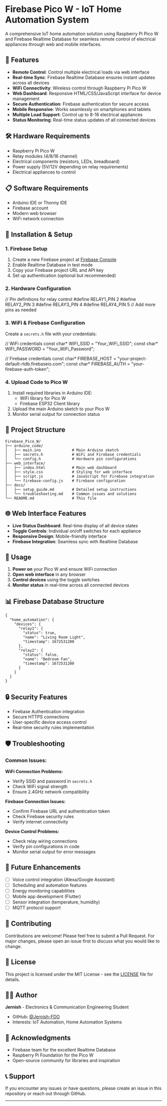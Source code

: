 
# Firebase Pico W - IoT Home Automation System

A comprehensive IoT home automation solution using Raspberry Pi Pico W and Firebase Realtime Database for seamless remote control of electrical appliances through web and mobile interfaces.

## 🚀 Features

- **Remote Control**: Control multiple electrical loads via web interface
- **Real-time Sync**: Firebase Realtime Database ensures instant updates across all devices
- **WiFi Connectivity**: Wireless control through Raspberry Pi Pico W
- **Web Dashboard**: Responsive HTML/CSS/JavaScript interface for device management
- **Secure Authentication**: Firebase authentication for secure access
- **Mobile Responsive**: Works seamlessly on smartphones and tablets
- **Multiple Load Support**: Control up to 8-16 electrical appliances
- **Status Monitoring**: Real-time status updates of all connected devices

## 🛠️ Hardware Requirements

- Raspberry Pi Pico W
- Relay modules (4/8/16 channel)
- Electrical components (resistors, LEDs, breadboard)
- Power supply (5V/12V depending on relay requirements)
- Electrical appliances to control

## 📋 Software Requirements

- Arduino IDE or Thonny IDE
- Firebase account
- Modern web browser
- WiFi network connection

## 🔧 Installation & Setup

### 1. Firebase Setup

1. Create a new Firebase project at [Firebase Console](https://console.firebase.google.com/)
2. Enable Realtime Database in test mode
3. Copy your Firebase project URL and API key
4. Set up authentication (optional but recommended)

### 2. Hardware Configuration

// Pin definitions for relay control
#define RELAY1_PIN 2
#define RELAY2_PIN 3
#define RELAY3_PIN 4
#define RELAY4_PIN 5
// Add more pins as needed

### 3. WiFi & Firebase Configuration

Create a `secrets.h` file with your credentials:

// WiFi credentials
const char* WIFI_SSID = "Your_WiFi_SSID";
const char* WIFI_PASSWORD = "Your_WiFi_Password";

// Firebase credentials
const char* FIREBASE_HOST = "your-project-default-rtdb.firebaseio.com";
const char* FIREBASE_AUTH = "your-firebase-auth-token";

### 4. Upload Code to Pico W

1. Install required libraries in Arduino IDE:
   - WiFi library for Pico W
   - Firebase ESP32 Client library
2. Upload the main Arduino sketch to your Pico W
3. Monitor serial output for connection status

## 📁 Project Structure

```
Firebase_Pico_W/
├── arduino_code/
│   ├── main.ino              # Main Arduino sketch
│   ├── secrets.h             # WiFi and Firebase credentials
│   └── config.h              # Hardware pin configurations
├── web_interface/
│   ├── index.html            # Main web dashboard
│   ├── style.css             # Styling for web interface
│   ├── script.js             # JavaScript for Firebase integration
│   └── firebase-config.js    # Firebase configuration
├── docs/
│   ├── setup_guide.md        # Detailed setup instructions
│   └── troubleshooting.md    # Common issues and solutions
└── README.md                 # This file
```

## 🌐 Web Interface Features

- **Live Status Dashboard**: Real-time display of all device states
- **Toggle Controls**: Individual on/off switches for each appliance
- **Responsive Design**: Mobile-friendly interface
- **Firebase Integration**: Seamless sync with Realtime Database

## 🔌 Usage

1. **Power on** your Pico W and ensure WiFi connection
2. **Open web interface** in any browser
3. **Control devices** using the toggle switches
4. **Monitor status** in real-time across all connected devices

## 📊 Firebase Database Structure

```
{
  "home_automation": {
    "devices": {
      "relay1": {
        "status": true,
        "name": "Living Room Light",
        "timestamp": 1672531200
      },
      "relay2": {
        "status": false,
        "name": "Bedroom Fan",
        "timestamp": 1672531200
      }
    }
  }
}
```

## 🔒 Security Features

- Firebase Authentication integration
- Secure HTTPS connections
- User-specific device access control
- Real-time security rules implementation

## 🛡️ Troubleshooting

### Common Issues:

**WiFi Connection Problems:**
- Verify SSID and password in `secrets.h`
- Check WiFi signal strength
- Ensure 2.4GHz network compatibility

**Firebase Connection Issues:**
- Confirm Firebase URL and authentication token
- Check Firebase security rules
- Verify internet connectivity

**Device Control Problems:**
- Check relay wiring connections
- Verify pin configurations in code
- Monitor serial output for error messages

## 🚀 Future Enhancements

- [ ] Voice control integration (Alexa/Google Assistant)
- [ ] Scheduling and automation features
- [ ] Energy monitoring capabilities
- [ ] Mobile app development (Flutter)
- [ ] Sensor integration (temperature, humidity)
- [ ] MQTT protocol support

## 🤝 Contributing

Contributions are welcome! Please feel free to submit a Pull Request. For major changes, please open an issue first to discuss what you would like to change.

## 📄 License

This project is licensed under the MIT License - see the [LICENSE](LICENSE) file for details.

## 👨‍💻 Author

**Jernish** - Electronics & Communication Engineering Student
- GitHub: [@Jernish-FDO](https://github.com/Jernish-FDO)
- Interests: IoT Automation, Home Automation Systems

## 🙏 Acknowledgments

- Firebase team for the excellent Realtime Database
- Raspberry Pi Foundation for the Pico W
- Open-source community for libraries and inspiration

## 📞 Support

If you encounter any issues or have questions, please create an issue in this repository or reach out through GitHub.

---


